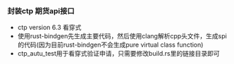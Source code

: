 ### 封装ctp 期货api接口
* ctp version 6.3 看穿式
* 使用rust-bindgen先生成主要代码，然后使用clang解析cpp头文件，生成spi的代码(因为目前rust-bindgen不会生成pure virtual class function)
* ctp_autu_test用于看穿式验证申请，只需要修改build.rs里的链接目录即可